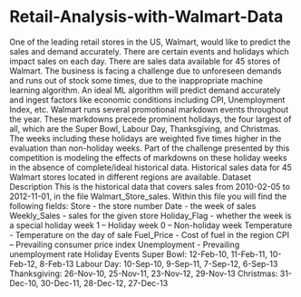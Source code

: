 # Retail-Analysis-with-Walmart-Data
One of the leading retail stores in the US, Walmart, would like to predict the sales and demand accurately. There are certain events and holidays which impact sales on each day. There are sales data available for 45 stores of Walmart. The business is facing a challenge due to unforeseen demands and runs out of stock some times, due to the inappropriate machine learning algorithm. An ideal ML algorithm will predict demand accurately and ingest factors like economic conditions including CPI, Unemployment Index, etc.  Walmart runs several promotional markdown events throughout the year. These markdowns precede prominent holidays, the four largest of all, which are the Super Bowl, Labour Day, Thanksgiving, and Christmas. The weeks including these holidays are weighted five times higher in the evaluation than non-holiday weeks. Part of the challenge presented by this competition is modeling the effects of markdowns on these holiday weeks in the absence of complete/ideal historical data. Historical sales data for 45 Walmart stores located in different regions are available.  Dataset Description  This is the historical data that covers sales from 2010-02-05 to 2012-11-01, in the file Walmart_Store_sales. Within this file you will find the following fields:  Store - the store number  Date - the week of sales  Weekly_Sales - sales for the given store  Holiday_Flag - whether the week is a special holiday week 1 – Holiday week 0 – Non-holiday week  Temperature - Temperature on the day of sale  Fuel_Price - Cost of fuel in the region  CPI – Prevailing consumer price index  Unemployment - Prevailing unemployment rate  Holiday Events  Super Bowl: 12-Feb-10, 11-Feb-11, 10-Feb-12, 8-Feb-13 Labour Day: 10-Sep-10, 9-Sep-11, 7-Sep-12, 6-Sep-13 Thanksgiving: 26-Nov-10, 25-Nov-11, 23-Nov-12, 29-Nov-13 Christmas: 31-Dec-10, 30-Dec-11, 28-Dec-12, 27-Dec-13
